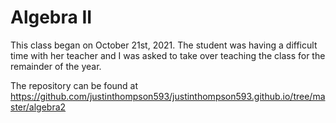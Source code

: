 # Algebra II 

This class began on October 21st, 2021. The student was having a difficult time with her teacher and I was asked to take over teaching the class for the remainder of the year. 

The repository can be found at https://github.com/justinthompson593/justinthompson593.github.io/tree/master/algebra2
